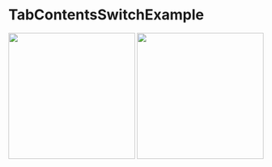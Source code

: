 # TabContentsSwitchExample

<div>
<img src="https://user-images.githubusercontent.com/6063541/218103119-562c619b-fff2-4301-a1d9-b8e0db780798.jpg" width="250">
  
<img src="https://user-images.githubusercontent.com/6063541/218103144-2ebff829-93bd-42af-a8db-d3bb0a74bb65.jpg" width="250">
</div>
